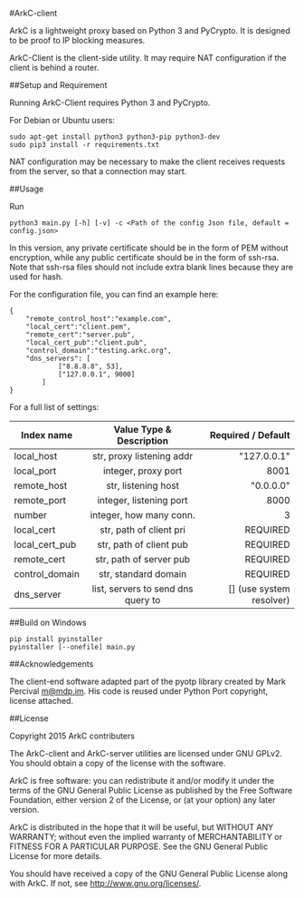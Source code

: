 #ArkC-client

ArkC is a lightweight proxy based on Python 3 and PyCrypto. It is designed to be proof to IP blocking measures.

ArkC-Client is the client-side utility. It may require NAT configuration if the client is behind a router.

##Setup and Requirement

Running ArkC-Client requires Python 3 and PyCrypto.

For Debian or Ubuntu users:
    
```
sudo apt-get install python3 python3-pip python3-dev
sudo pip3 install -r requirements.txt
```

NAT configuration may be necessary to make the client receives requests from the server, so that a connection may start.

##Usage

Run 

```
python3 main.py [-h] [-v] -c <Path of the config Json file, default = config.json>
```

In this version, any private certificate should be in the form of PEM without encryption, while any public certificate should be in the form of ssh-rsa. Note that ssh-rsa files should not include extra blank lines because they are used for hash.

For the configuration file, you can find an example here:

```
{
    "remote_control_host":"example.com",
    "local_cert":"client.pem",
    "remote_cert":"server.pub",
    "local_cert_pub":"client.pub",
    "control_domain":"testing.arkc.org",
    "dns_servers": [
            ["8.8.8.8", 53],
            ["127.0.0.1", 9000]
        ]
}
```

For a full list of settings:

| Index name            | Value Type & Description | Required / Default|
| ----------------------|:------------------------:| -----------------:|
| local_host            | str, proxy listening addr| "127.0.0.1"       |
| local_port            | integer, proxy port      | 8001              |
| remote_host           | str, listening host      | "0.0.0.0"         |
| remote_port           | integer, listening port  | 8000              |
| number                | integer, how many conn.  | 3                 |
| local_cert            | str, path of client pri  | REQUIRED          |
| local_cert_pub        | str, path of client pub  | REQUIRED          |
| remote_cert           | str, path of server pub  | REQUIRED          |
| control_domain	| str, standard domain     | REQUIRED 	       |
| dns_server            | list, servers to send dns query to | [] (use system resolver)|

##Build on Windows
```
pip install pyinstaller
pyinstaller [--onefile] main.py
```

##Acknowledgements

The client-end software adapted part of the pyotp library created by Mark Percival <m@mdp.im>. His code is reused under Python Port copyright, license attached.

##License

Copyright 2015 ArkC contributers

The ArkC-client and ArkC-server utilities are licensed under GNU GPLv2. You should obtain a copy of the license with the software.

ArkC is free software: you can redistribute it and/or modify
it under the terms of the GNU General Public License as published by
the Free Software Foundation, either version 2 of the License, or
(at your option) any later version.

ArkC is distributed in the hope that it will be useful,
but WITHOUT ANY WARRANTY; without even the implied warranty of
MERCHANTABILITY or FITNESS FOR A PARTICULAR PURPOSE.  See the
GNU General Public License for more details.

You should have received a copy of the GNU General Public License
along with ArkC.  If not, see <http://www.gnu.org/licenses/>.

